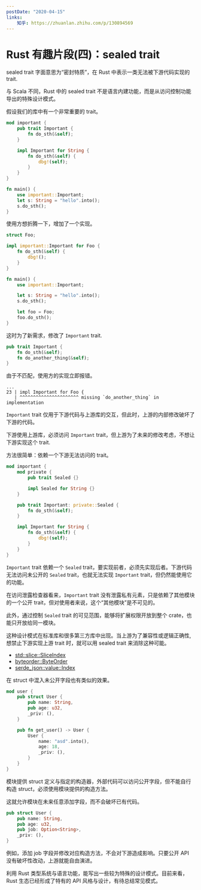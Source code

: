 ```yaml
---
postDate: "2020-04-15"
links:
    知乎: https://zhuanlan.zhihu.com/p/130894569
---
```


# Rust 有趣片段(四)：sealed trait

sealed trait 字面意思为“密封特质”，在 Rust 中表示一类无法被下游代码实现的 trait.

与 Scala 不同，Rust 中的 sealed trait 不是语言内建功能，而是从访问控制功能导出的特殊设计模式。


假设我们的库中有一个非常重要的 trait。

```rust
mod important {
    pub trait Important {
        fn do_sth(&self);
    }

    impl Important for String {
        fn do_sth(&self) {
            dbg!(self);
        }
    }
}

fn main() {
    use important::Important;
    let s: String = "hello".into();
    s.do_sth();
}
```

使用方想折腾一下，增加了一个实现。

```rust
struct Foo;

impl important::Important for Foo {
    fn do_sth(&self) {
        dbg!();
    }
}

fn main() {
    use important::Important;

    let s: String = "hello".into();
    s.do_sth();

    let foo = Foo;
    foo.do_sth();
}
```

这时为了新需求，修改了 `Important` trait.

```rust
pub trait Important {
    fn do_sth(&self);
    fn do_another_thing(&self);
}
```

由于不匹配，使用方的实现立即报错。

```
...
23 | impl Important for Foo {
   | ^^^^^^^^^^^^^^^^^^^^^^ missing `do_another_thing` in implementation
```

`Important` trait 仅用于下游代码与上游库的交互，但此时，上游的内部修改破坏了下游的代码。

下游使用上游库，必须访问 `Important` trait，但上游为了未来的修改考虑，不想让下游实现这个 trait.

方法很简单：依赖一个下游无法访问的 trait。

```rust
mod important {
    mod private {
        pub trait Sealed {}

        impl Sealed for String {}
    }

    pub trait Important: private::Sealed {
        fn do_sth(&self);
    }

    impl Important for String {
        fn do_sth(&self) {
            dbg!(self);
        }
    }
}
```

`Important` trait 依赖一个 `Sealed` trait，要实现前者，必须先实现后者。下游代码无法访问未公开的 `Sealed` trait，也就无法实现 `Important` trait，但仍然能使用它的功能。

在访问泄露检查器看来，`Important` trait 没有泄露私有元素，只是依赖了其他模块的一个公开 trait，但对使用者来说，这个“其他模块”是不可见的。

此外，通过控制 `Sealed` trait 的可见范围，能够将扩展权限开放到整个 crate，也能只开放给同一模块。


这种设计模式在标准库和很多第三方库中出现。当上游为了兼容性或逻辑正确性,想禁止下游实现上游 trait 时，就可以用 sealed trait 来消除这种可能。

+ [std::slice::SliceIndex](https://doc.rust-lang.org/std/slice/trait.SliceIndex.html)
+ [byteorder::ByteOrder](https://docs.rs/byteorder/1.3.4/byteorder/trait.ByteOrder.html)
+ [serde_json::value::Index](https://docs.rs/serde_json/1.0.51/serde_json/value/trait.Index.html)

在 struct 中混入未公开字段也有类似的效果。

```rust
mod user {
    pub struct User {
        pub name: String,
        pub age: u32,
        _priv: (),
    }

    pub fn get_user() -> User {
        User {
            name: "asd".into(),
            age: 18,
            _priv: (),
        }
    }
}
```

模块提供 struct 定义与指定的构造器，外部代码可以访问公开字段，但不能自行构造 struct，必须使用模块提供的构造方法。

这就允许模块在未来任意添加字段，而不会破坏已有代码。

```rust
pub struct User {
    pub name: String,
    pub age: u32,
    pub job: Option<String>,
    _priv: (),
}
```

例如，添加 job 字段并修改对应构造方法，不会对下游造成影响。只要公开 API 没有破坏性改动，上游就能自由演进。

利用 Rust 类型系统与语言功能，能写出一些较为特殊的设计模式。目前来看，Rust 生态已经形成了特有的 API 风格与设计，有待总结常见模式。
